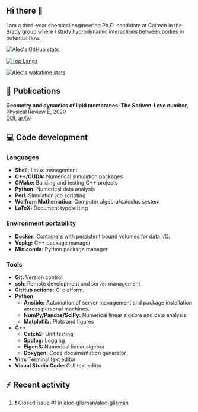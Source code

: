## Hi there 👋

I am a third-year chemical engineering Ph.D. candidate at Caltech in the Brady group where I study hydrodynamic interactions between bodies in potential flow.

[![Alec's GitHub stats](https://github-readme-stats-working-alec-glisman.vercel.app/api?username=alec-glisman&count_private=true&theme=onedark&hide_border=true&include_all_commits=true&show_icons=true&card_width=445)](https://github.com/alec-glisman/github-readme-stats)

[![Top Langs](https://github-readme-stats-working-alec-glisman.vercel.app/api/top-langs/?username=alec-glisman&count_private=true&theme=onedark&hide_border=true&hide=CSS,Mathematica&langs_count=12&card_width=495)](https://github.com/alec-glisman/github-readme-stats)

[![Alec's wakatime stats](https://github-readme-stats-working-alec-glisman.vercel.app/api/wakatime?username=alecglisman&theme=onedark&hide_border=true&layout=compact&card_width=495)](https://github.com/alec-glisman/github-readme-stats)

## 📑 Publications

**Geometry and dynamics of lipid membranes: The Scriven-Love number**, Physical Review E, 2020  
[DOI](https://doi.org/10.1103/PhysRevE.101.052401), [arXiv](https://arxiv.org/abs/1910.10693)

## 💻 Code development

### Languages

- **Shell:** Linux management
- **C++/CUDA:** Numerical simulation packages
- **CMake:** Building and testing C++ projects
- **Python:** Numerical data analysis
- **Perl:** Simulation job scripting
- **Wolfram Mathematica:** Computer algebra/calculus system
- **LaTeX:** Document typesetting

### Environment portability

- **Docker:** Containers with persistent bound volumes for data I/O.
- **Vcpkg:** C++ package manager
- **Miniconda:** Python package manager

### Tools

- **Git:** Version control
- **ssh:** Remote development and server management
- **GitHub actions:** CI platform.
- **Python**
  - **Ansible:** Automation of server management and package installation across personal machines.
  - **NumPy/Pandas/SciPy:** Numerical linear algebra and data analysis
  - **Matplotlib:** Plots and figures
- **C++**
  - **Catch2:** Unit testing
  - **Spdlog:** Logging
  - **Eigen3:** Numerical linear algebra
  - **Doxygen:** Code documentation generator
- **Vim:** Terminal text editor
- **Visual Studio Code:** GUI text editor

## :zap: Recent activity

<!--START_SECTION:activity-->

1. ❗️ Closed issue [#1](https://github.com/alec-glisman/alec-glisman/issues/1) in [alec-glisman/alec-glisman](https://github.com/alec-glisman/alec-glisman)
<!--END_SECTION:activity-->
